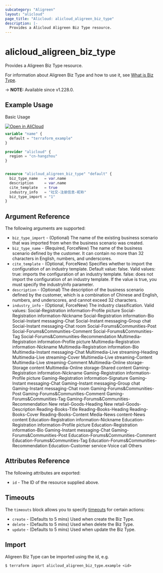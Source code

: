 ```yaml
---
subcategory: "Aligreen"
layout: "alicloud"
page_title: "Alicloud: alicloud_aligreen_biz_type"
description: |-
  Provides a Alicloud Aligreen Biz Type resource.
---
```


# alicloud_aligreen_biz_type

Provides a Aligreen Biz Type resource.



For information about Aligreen Biz Type and how to use it, see [What is Biz Type](https://www.alibabacloud.com/help/en/).

-> **NOTE:** Available since v1.228.0.

## Example Usage

Basic Usage

<div style="display: block;margin-bottom: 40px;"><div class="oics-button" style="float: right;position: absolute;margin-bottom: 10px;">
  <a href="https://api.aliyun.com/terraform?resource=alicloud_aligreen_biz_type&exampleId=92992bff-4b12-f3a8-0a00-e0f4187b741f9da10dc5&activeTab=example&spm=docs.r.aligreen_biz_type.0.92992bff4b&intl_lang=EN_US" target="_blank">
    <img alt="Open in AliCloud" src="https://img.alicdn.com/imgextra/i1/O1CN01hjjqXv1uYUlY56FyX_!!6000000006049-55-tps-254-36.svg" style="max-height: 44px; max-width: 100%;">
  </a>
</div></div>

```terraform
variable "name" {
  default = "terraform_example"
}

provider "alicloud" {
  region = "cn-hangzhou"
}


resource "alicloud_aligreen_biz_type" "default" {
  biz_type_name   = var.name
  description     = var.name
  cite_template   = true
  industry_info   = "社交-注册信息-昵称"
  biz_type_import = "1"
}
```

## Argument Reference

The following arguments are supported:
* `biz_type_import` - (Optional) The name of the existing business scenario that was imported from when the business scenario was created.
* `biz_type_name` - (Required, ForceNew) The name of the business scenario defined by the customer. It can contain no more than 32 characters in English, numbers, and underscores.
* `cite_template` - (Optional, ForceNew) Specifies whether to import the configuration of an industry template. Default value: false. Valid values: true: imports the configuration of an industry template. false: does not import the configuration of an industry template. If the value is true, you must specify the industryInfo parameter.
* `description` - (Optional) The description of the business scenario defined by the customer, which is a combination of Chinese and English, numbers, and underscores, and cannot exceed 32 characters.
* `industry_info` - (Optional, ForceNew) The industry classification. Valid values: Social-Registration information-Profile picture Social-Registration information-Nickname Social-Registration information-Bio Social-Instant messaging-Chat Social-Instant messaging-Group chat Social-Instant messaging-Chat room Social-Forums&Communities-Post Social-Forums&Communities-Comment Social-Forums&Communities-Tag Social-Forums&Communities-Recommendation Multimedia-Registration information-Profile picture Multimedia-Registration information-Nickname Multimedia-Registration information-Bio Multimedia-Instant messaging-Chat Multimedia-Live streaming-Heading Multimedia-Live streaming-Cover Multimedia-Live streaming-Content Multimedia-Live streaming-Comment Multimedia-Online storage-Storage content Multimedia-Online storage-Shared content Gaming-Registration information-Nickname Gaming-Registration information-Profile picture Gaming-Registration information-Signature Gaming-Instant messaging-Chat Gaming-Instant messaging-Group chat Gaming-Instant messaging-Chat room Gaming-Forums&Communities-Post Gaming-Forums&Communities-Comment Gaming-Forums&Communities-Tag Gaming-Forums&Communities-Recommendation New retail-Goods-Heading New retail-Goods-Description Reading-Books-Title Reading-Books-Heading Reading-Books-Cover Reading-Books-Content Media-News content-News content Education-Registration information-Nickname Education-Registration information-Profile picture Education-Registration information-Bio Gaming-Instant messaging-Chat Gaming-Forums&Communities-Post Education-Forums&Communities-Comment Education-Forums&Communities-Tag Education-Forums&Communities-Recommendation Education-Customer service-Voice call Others

## Attributes Reference

The following attributes are exported:
* `id` - The ID of the resource supplied above.

## Timeouts

The `timeouts` block allows you to specify [timeouts](https://www.terraform.io/docs/configuration-0-11/resources.html#timeouts) for certain actions:
* `create` - (Defaults to 5 mins) Used when create the Biz Type.
* `delete` - (Defaults to 5 mins) Used when delete the Biz Type.
* `update` - (Defaults to 5 mins) Used when update the Biz Type.

## Import

Aligreen Biz Type can be imported using the id, e.g.

```shell
$ terraform import alicloud_aligreen_biz_type.example <id>
```